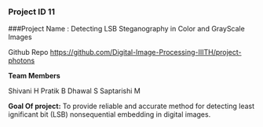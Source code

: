 ### Project ID 11

###Project Name : Detecting LSB Steganography in Color and GrayScale Images

Github Repo https://github.com/Digital-Image-Processing-IIITH/project-photons


**Team Members**

Shivani H
Pratik B
Dhawal S
Saptarishi M

**Goal Of project:** 
To provide reliable and accurate method for detecting least ignificant bit (LSB) nonsequential embedding in digital images.





